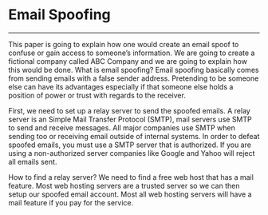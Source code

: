 # Email Spoofing
<hr>
<p>This paper is going to explain how one would create an email spoof to confuse or gain access to someone’s information. We are going to create a fictional company called ABC Company and we are going to explain how this would be done. What is email spoofing? Email spoofing basically comes from sending emails with a false sender address. Pretending to be someone else can have its advantages especially if that someone else holds a position of power or trust with regards to the receiver.</p>
<p>
First, we need to set up a relay server to send the spoofed emails. A relay server is an Simple Mail Transfer Protocol (SMTP), mail servers use SMTP to send and receive messages. All major companies use SMTP when sending too or receiving email outside of internal systems. In order to defeat spoofed emails, you must use a SMTP server that is authorized. If you are using a non-authorized server companies like Google and Yahoo will reject all emails sent. </p>
<p>
How to find a relay server? We need to find a free web host that has a mail feature. Most web hosting servers are a trusted server so we can then setup our spoofed email account. Most all web hosting servers will have a mail feature if you pay for the service. </p>
